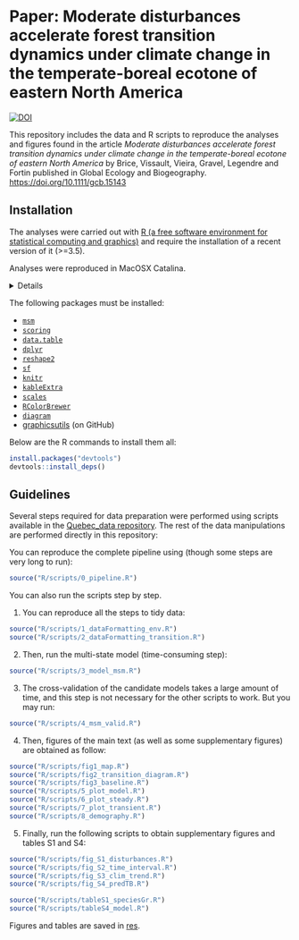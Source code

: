# Paper: Moderate disturbances accelerate forest transition dynamics under climate change in the temperate-boreal ecotone of eastern North America

[![DOI](https://zenodo.org/badge/192982340.svg)](https://zenodo.org/badge/latestdoi/192982340)

This repository includes the data and R scripts to reproduce the analyses and figures found in the article *Moderate disturbances accelerate forest transition dynamics under climate change in the temperate-boreal ecotone of eastern North America* by Brice, Vissault, Vieira, Gravel, Legendre and Fortin published in Global Ecology and Biogeography. https://doi.org/10.1111/gcb.15143  

## Installation

The analyses were carried out with [R (a free software environment for statistical computing and graphics)](https://www.r-project.org/) and require the installation of a recent version of it (>=3.5).

Analyses were reproduced in MacOSX Catalina.

<details>
R version 3.6.1 (2019-07-05)
Platform: x86_64-apple-darwin19.0.0 (64-bit)
Running under: macOS Catalina 10.15.1

Matrix products: default
BLAS:   /System/Library/Frameworks/Accelerate.framework/Versions/A/Frameworks/vecLib.framework/Versions/A/libBLAS.dylib
LAPACK: /usr/local/Cellar/openblas/0.3.7/lib/libopenblasp-r0.3.7.dylib

locale:
[1] en_CA.UTF-8/en_CA.UTF-8/en_CA.UTF-8/C/en_CA.UTF-8/en_CA.UTF-8

attached base packages:
[1] stats     graphics  grDevices utils     datasets  methods   base     

other attached packages:
 [1] scoring_0.6            latex2exp_0.4.0        kableExtra_1.1.0      
 [4] knitr_1.25             sf_0.8-0               reshape2_1.4.3        
 [7] dplyr_0.8.3            data.table_1.12.6      RColorBrewer_1.1-2    
[10] scales_1.0.0           graphicsutils_1.4.9000 diagram_1.6.4         
[13] shape_1.4.4            msm_1.6.7             

loaded via a namespace (and not attached):
 [1] tidyselect_0.2.5   xfun_0.10          purrr_0.3.3        splines_3.6.1     
 [5] lattice_0.20-38    colorspace_1.4-1   vctrs_0.2.0        expm_0.999-4      
 [9] viridisLite_0.3.0  htmltools_0.4.0    survival_2.44-1.1  rlang_0.4.1       
[13] e1071_1.7-2        pillar_1.4.2       glue_1.3.1         DBI_1.0.0         
[17] plyr_1.8.4         stringr_1.4.0      munsell_0.5.0      rvest_0.3.5       
[21] mvtnorm_1.0-11     evaluate_0.14      class_7.3-15       Rcpp_1.0.2        
[25] KernSmooth_2.23-15 readr_1.3.1        backports_1.1.5    classInt_0.4-2    
[29] webshot_0.5.1      hms_0.5.2          digest_0.6.22      stringi_1.4.3     
[33] grid_3.6.1         tools_3.6.1        magrittr_1.5       tibble_2.1.3      
[37] crayon_1.3.4       pkgconfig_2.0.3    zeallot_0.1.0      Matrix_1.2-17     
[41] xml2_1.2.2         assertthat_0.2.1   rmarkdown_1.16     httr_1.4.1        
[45] rstudioapi_0.10    R6_2.4.0           units_0.6-5        compiler_3.6.1
</details>

The following packages must be installed:

- [`msm`](https://CRAN.R-project.org/package=msm)
- [`scoring`](https://CRAN.R-project.org/package=scoring)
- [`data.table`](https://CRAN.R-project.org/package=data.table)
- [`dplyr`](https://CRAN.R-project.org/package=dplyr)
- [`reshape2`](https://CRAN.R-project.org/package=reshape2)
- [`sf`](https://CRAN.R-project.org/package=sf)
- [`knitr`](https://CRAN.R-project.org/package=knitr)
- [`kableExtra`](https://CRAN.R-project.org/package=kableExtra)
- [`scales`](https://CRAN.R-project.org/package=scales)
- [`RColorBrewer`](https://CRAN.R-project.org/package=RColorBrewer)
- [`diagram`](https://CRAN.R-project.org/package=diagram)
- [graphicsutils](https://github.com/inSileco/graphicsutils) (on GitHub)

Below are the R commands to install them all:

```R
install.packages("devtools")
devtools::install_deps()
```



## Guidelines

Several steps required for data preparation were performed using scripts
available in the [Quebec_data
repository](https://github.com/mhBrice/Quebec_data). The rest of the data
manipulations are performed directly in this repository:

You can reproduce the complete pipeline using (though some steps are very long to run):

```R
source("R/scripts/0_pipeline.R")
```

You can also run the scripts step by step.

1. You can reproduce all the steps to tidy data:

```R
source("R/scripts/1_dataFormatting_env.R")
source("R/scripts/2_dataFormatting_transition.R")
```

2. Then, run the multi-state model (time-consuming step):

```R
source("R/scripts/3_model_msm.R")
```

3. The cross-validation of the candidate models takes a large amount of time, and this step is not necessary for the other scripts to work. But you may run:

```R
source("R/scripts/4_msm_valid.R")
```

4. Then, figures of the main text (as well as some supplementary figures) are obtained as follow:

```R
source("R/scripts/fig1_map.R")
source("R/scripts/fig2_transition_diagram.R")
source("R/scripts/fig3_baseline.R")
source("R/scripts/5_plot_model.R")
source("R/scripts/6_plot_steady.R")
source("R/scripts/7_plot_transient.R")
source("R/scripts/8_demography.R")
```

5. Finally, run the following scripts to obtain supplementary figures and tables S1 and S4:

```R
source("R/scripts/fig_S1_disturbances.R")
source("R/scripts/fig_S2_time_interval.R")
source("R/scripts/fig_S3_clim_trend.R")
source("R/scripts/fig_S4_predTB.R")

source("R/scripts/tableS1_speciesGr.R")
source("R/scripts/tableS4_model.R")
```


Figures and tables are saved in [res](https://github.com/mhBrice/transition/tree/master/res).

